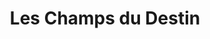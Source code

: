 ---
title: "Les Champs du Destin"
url: /dijon/les-champs-du-destin-cour-de-la-gare/
shop: Bäckerei
---